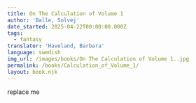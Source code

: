 ```yaml
---
title: On The Calculation of Volume 1
author: 'Balle, Solvej'
date_started: 2025-04-22T00:00:00.000Z
tags:
  - fantasy
translator: 'Haveland, Barbara'
language: swedish
img_url: /images/books/On The Calculation of Volume 1..jpg
permalink: /books/Calculation_of_Volume_1/
layout: book.njk
---
```

replace me
